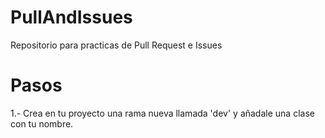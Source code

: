 # PullAndIssues
Repositorio para practicas de Pull Request e Issues

# Pasos
1.- Crea en tu proyecto una rama nueva llamada 'dev' y añadale una clase con tu nombre.
